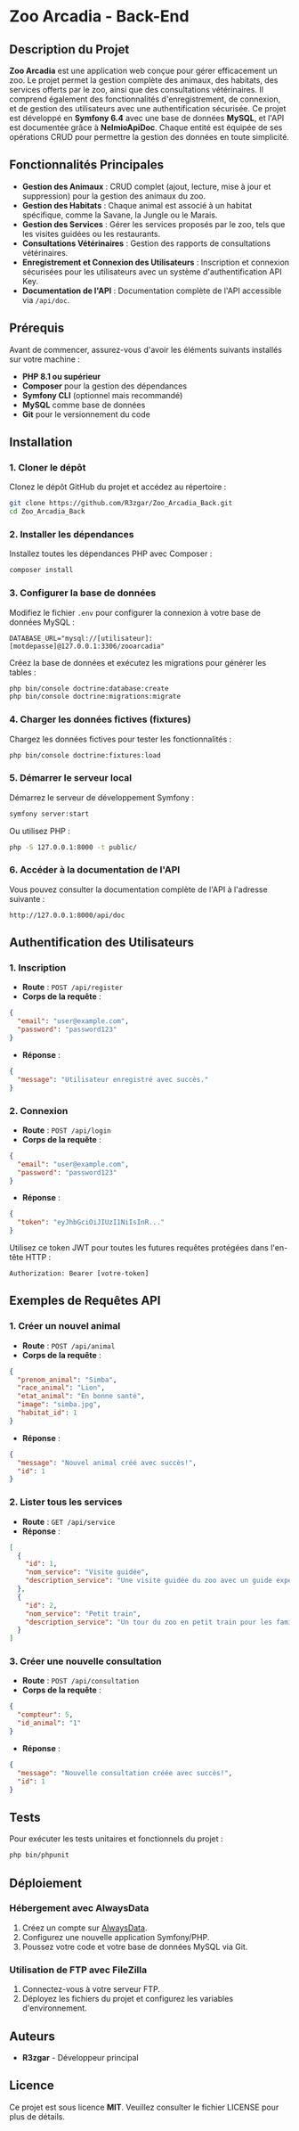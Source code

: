 
# Zoo Arcadia - Back-End

## Description du Projet

**Zoo Arcadia** est une application web conçue pour gérer efficacement un zoo. Le projet permet la gestion complète des animaux, des habitats, des services offerts par le zoo, ainsi que des consultations vétérinaires. Il comprend également des fonctionnalités d'enregistrement, de connexion, et de gestion des utilisateurs avec une authentification sécurisée. Ce projet est développé en **Symfony 6.4** avec une base de données **MySQL**, et l'API est documentée grâce à **NelmioApiDoc**. Chaque entité est équipée de ses opérations CRUD pour permettre la gestion des données en toute simplicité.

## Fonctionnalités Principales

- **Gestion des Animaux** : CRUD complet (ajout, lecture, mise à jour et suppression) pour la gestion des animaux du zoo.
- **Gestion des Habitats** : Chaque animal est associé à un habitat spécifique, comme la Savane, la Jungle ou le Marais.
- **Gestion des Services** : Gérer les services proposés par le zoo, tels que les visites guidées ou les restaurants.
- **Consultations Vétérinaires** : Gestion des rapports de consultations vétérinaires.
- **Enregistrement et Connexion des Utilisateurs** : Inscription et connexion sécurisées pour les utilisateurs avec un système d'authentification API Key.
- **Documentation de l'API** : Documentation complète de l'API accessible via `/api/doc`.

## Prérequis

Avant de commencer, assurez-vous d'avoir les éléments suivants installés sur votre machine :

- **PHP 8.1 ou supérieur**
- **Composer** pour la gestion des dépendances
- **Symfony CLI** (optionnel mais recommandé)
- **MySQL** comme base de données
- **Git** pour le versionnement du code

## Installation

### 1. Cloner le dépôt

Clonez le dépôt GitHub du projet et accédez au répertoire :

```bash
git clone https://github.com/R3zgar/Zoo_Arcadia_Back.git
cd Zoo_Arcadia_Back
```

### 2. Installer les dépendances

Installez toutes les dépendances PHP avec Composer :

```bash
composer install
```

### 3. Configurer la base de données

Modifiez le fichier `.env` pour configurer la connexion à votre base de données MySQL :

```
DATABASE_URL="mysql://[utilisateur]:[motdepasse]@127.0.0.1:3306/zooarcadia"
```

Créez la base de données et exécutez les migrations pour générer les tables :

```bash
php bin/console doctrine:database:create
php bin/console doctrine:migrations:migrate
```

### 4. Charger les données fictives (fixtures)

Chargez les données fictives pour tester les fonctionnalités :

```bash
php bin/console doctrine:fixtures:load
```

### 5. Démarrer le serveur local

Démarrez le serveur de développement Symfony :

```bash
symfony server:start
```

Ou utilisez PHP :

```bash
php -S 127.0.0.1:8000 -t public/
```

### 6. Accéder à la documentation de l'API

Vous pouvez consulter la documentation complète de l'API à l'adresse suivante :

```
http://127.0.0.1:8000/api/doc
```

## Authentification des Utilisateurs

### 1. Inscription

- **Route** : `POST /api/register`
- **Corps de la requête** :

```json
{
  "email": "user@example.com",
  "password": "password123"
}
```

- **Réponse** :

```json
{
  "message": "Utilisateur enregistré avec succès."
}
```

### 2. Connexion

- **Route** : `POST /api/login`
- **Corps de la requête** :

```json
{
  "email": "user@example.com",
  "password": "password123"
}
```

- **Réponse** :

```json
{
  "token": "eyJhbGciOiJIUzI1NiIsInR..."
}
```

Utilisez ce token JWT pour toutes les futures requêtes protégées dans l'en-tête HTTP :

```
Authorization: Bearer [votre-token]
```

## Exemples de Requêtes API

### 1. Créer un nouvel animal

- **Route** : `POST /api/animal`
- **Corps de la requête** :

```json
{
  "prenom_animal": "Simba",
  "race_animal": "Lion",
  "etat_animal": "En bonne santé",
  "image": "simba.jpg",
  "habitat_id": 1
}
```

- **Réponse** :

```json
{
  "message": "Nouvel animal créé avec succès!",
  "id": 1
}
```

### 2. Lister tous les services

- **Route** : `GET /api/service`
- **Réponse** :

```json
[
  {
    "id": 1,
    "nom_service": "Visite guidée",
    "description_service": "Une visite guidée du zoo avec un guide expérimenté."
  },
  {
    "id": 2,
    "nom_service": "Petit train",
    "description_service": "Un tour du zoo en petit train pour les familles."
  }
]
```

### 3. Créer une nouvelle consultation

- **Route** : `POST /api/consultation`
- **Corps de la requête** :

```json
{
  "compteur": 5,
  "id_animal": "1"
}
```

- **Réponse** :

```json
{
  "message": "Nouvelle consultation créée avec succès!",
  "id": 1
}
```

## Tests

Pour exécuter les tests unitaires et fonctionnels du projet :

```bash
php bin/phpunit
```

## Déploiement

### Hébergement avec AlwaysData

1. Créez un compte sur [AlwaysData](https://www.alwaysdata.com).
2. Configurez une nouvelle application Symfony/PHP.
3. Poussez votre code et votre base de données MySQL via Git.

### Utilisation de FTP avec FileZilla

1. Connectez-vous à votre serveur FTP.
2. Déployez les fichiers du projet et configurez les variables d'environnement.

## Auteurs

- **R3zgar** - Développeur principal

## Licence

Ce projet est sous licence **MIT**. Veuillez consulter le fichier LICENSE pour plus de détails.
